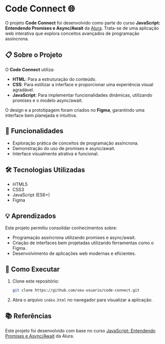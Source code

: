 # Code Connect 🌐

O projeto **Code Connect** foi desenvolvido como parte do curso **JavaScript: Entendendo Promises e Async/Await** da [Alura](https://www.alura.com.br/). Trata-se de uma aplicação web interativa que explora conceitos avançados de programação assíncrona.

## 📋 Sobre o Projeto

O **Code Connect** utiliza:
- **HTML**: Para a estruturação do conteúdo.
- **CSS**: Para estilizar a interface e proporcionar uma experiência visual agradável.
- **JavaScript**: Para implementar funcionalidades dinâmicas, utilizando promises e o modelo async/await.

O design e a prototipagem foram criados no **Figma**, garantindo uma interface bem planejada e intuitiva.

## 🚀 Funcionalidades

- Exploração prática de conceitos de programação assíncrona.
- Demonstração do uso de promises e async/await.
- Interface visualmente atrativa e funcional.

## 🛠️ Tecnologias Utilizadas

- HTML5
- CSS3
- JavaScript (ES6+)
- Figma

## 💡 Aprendizados

Este projeto permitiu consolidar conhecimentos sobre:
- Programação assíncrona utilizando promises e async/await.
- Criação de interfaces bem projetadas utilizando ferramentas como o Figma.
- Desenvolvimento de aplicações web modernas e eficientes.

## 🎯 Como Executar

1. Clone este repositório:
   ```bash
   git clone https://github.com/seu-usuario/code-connect.git
2. Abra o arquivo `index.html` no navegador para visualizar a aplicação.

## 📚 Referências

Este projeto foi desenvolvido com base no curso [JavaScript: Entendendo Promises e Async/Await](https://www.alura.com.br/) da Alura.
